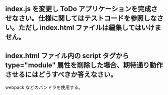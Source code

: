 ## index.js を変更し ToDo アプリケーションを完成させなさい。仕様に関してはテストコードを参照しなさい。ただし index.html ファイルは編集してはいけません。


## index.html ファイル内の script タグから type="module" 属性を削除した場合、期待通り動作させるにはどうすべきか答えなさい。
webpack などのバンドラを使用する。